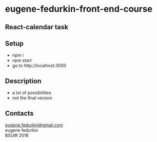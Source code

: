 # eugene-fedurkin-front-end-course
## React-calendar task
## Setup
- npm i
- npm start
- go to http://localhost:3000

## Description
- a lot of possibilities
- not the final version

## Contacts 
eugene.fedurkin@gmail.com  
eugene fedurkin  
BSUIR 2016